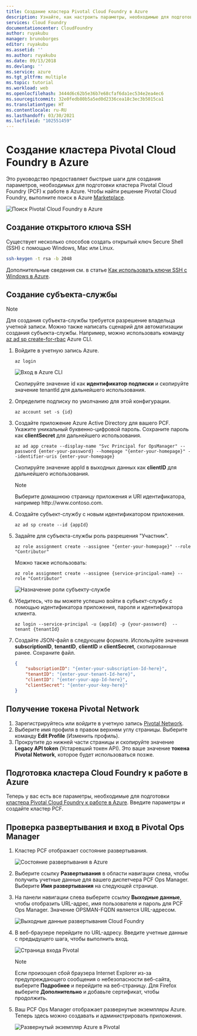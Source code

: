 ```yaml
---
title: Создание кластера Pivotal Cloud Foundry в Azure
description: Узнайте, как настроить параметры, необходимые для подготовки кластера Pivotal Cloud Foundry (PCF) к работе в Azure
services: Cloud Foundry
documentationcenter: CloudFoundry
author: ruyakubu
manager: brunoborges
editor: ruyakubu
ms.assetid: ''
ms.author: ruyakubu
ms.date: 09/13/2018
ms.devlang: ''
ms.service: azure
ms.tgt_pltfrm: multiple
ms.topic: tutorial
ms.workload: web
ms.openlocfilehash: 3444d6c62b5e36b7e68cfaf6da1ec534e2ea4ec6
ms.sourcegitcommit: 32e0fedb80b5a5ed0d2336cea18c3ec3b5015ca1
ms.translationtype: HT
ms.contentlocale: ru-RU
ms.lasthandoff: 03/30/2021
ms.locfileid: "102551459"
---
```

# <a name="create-a-pivotal-cloud-foundry-cluster-on-azure"></a>Создание кластера Pivotal Cloud Foundry в Azure

Это руководство предоставляет быстрые шаги для создания параметров, необходимых для подготовки кластера Pivotal Cloud Foundry (PCF) к работе в Azure. Чтобы найти решение Pivotal Cloud Foundry, выполните поиск в Azure [Marketplace](https://azuremarketplace.microsoft.com/marketplace/apps/pivotal.pivotal-cloud-foundry).

![Поиск Pivotal Cloud Foundry в Azure](media/deploy/pcf-marketplace.png)


## <a name="generate-an-ssh-public-key"></a>Создание открытого ключа SSH

Существует несколько способов создать открытый ключ Secure Shell (SSH) с помощью Windows, Mac или Linux.

```Bash
ssh-keygen -t rsa -b 2048
```

Дополнительные сведения см. в статье [Как использовать ключи SSH с Windows в Azure](../virtual-machines/linux/ssh-from-windows.md).

## <a name="create-a-service-principal"></a>Создание субъекта-службы

> [!NOTE]
>
> Для создания субъекта-службы требуется разрешение владельца учетной записи. Можно также написать сценарий для автоматизации создания субъекта-службы. Например, можно использовать команду [az ad sp create-for-rbac](/cli/azure/ad/sp) Azure CLI.

1. Войдите в учетную запись Azure.

    ```azurecli
    az login
    ```

    ![Вход в Azure CLI](media/deploy/az-login-output.png )
 
    Скопируйте значение id как **идентификатор подписки** и скопируйте значение tenantId для дальнейшего использования.

2. Определите подписку по умолчанию для этой конфигурации.

    ```azurecli
    az account set -s {id}
    ```

3. Создайте приложение Azure Active Directory для вашего PCF. Укажите уникальный буквенно-цифровой пароль. Сохраните пароль как **clientSecret** для дальнейшего использования.

    ```azurecli
    az ad app create --display-name "Svc Principal for OpsManager" --password {enter-your-password} --homepage "{enter-your-homepage}" --identifier-uris {enter-your-homepage}
    ```

    Скопируйте значение appId в выходных данных как **clientID** для дальнейшего использования.

    > [!NOTE]
    >
    > Выберите домашнюю страницу приложения и URI идентификатора, например http\://www\.contoso.com.

4. Создайте субъект-службу с новым идентификатором приложения.

    ```azurecli
    az ad sp create --id {appId}
    ```

5. Задайте для субъекта-службы роль разрешения "Участник".

    ```azurecli
    az role assignment create --assignee "{enter-your-homepage}" --role "Contributor"
    ```

    Можно также использовать:

    ```azurecli
    az role assignment create --assignee {service-principal-name} --role "Contributor"
    ```

    ![Назначение роли субъекту-службе](media/deploy/svc-princ.png )

6. Убедитесь, что вы можете успешно войти в субъект-службу с помощью идентификатора приложения, пароля и идентификатора клиента.

    ```azurecli
    az login --service-principal -u {appId} -p {your-password}  --tenant {tenantId}
    ```

7. Создайте JSON-файл в следующем формате. Используйте значения **subscriptionID**, **tenantID**, **clientID** и **clientSecret**, скопированные ранее. Сохраните файл.

    ```json
    {
        "subscriptionID": "{enter-your-subscription-Id-here}",
        "tenantID": "{enter-your-tenant-Id-here}",
        "clientID": "{enter-your-app-Id-here}",
        "clientSecret": "{enter-your-key-here}"
    }
    ```

## <a name="get-the-pivotal-network-token"></a>Получение токена Pivotal Network

1. Зарегистрируйтесь или войдите в учетную запись [Pivotal Network](https://network.pivotal.io).
2. Выберите имя профиля в правом верхнем углу страницы. Выберите команду **Edit Profile** (Изменить профиль).
3. Прокрутите до нижней части страницы и скопируйте значение **Legacy API token** (Устаревший токен API). Это ваше значение **токена Pivotal Network**, которое будет использоваться позже.

## <a name="provision-your-cloud-foundry-cluster-on-azure"></a>Подготовка кластера Cloud Foundry к работе в Azure

Теперь у вас есть все параметры, необходимые для подготовки [кластера Pivotal Cloud Foundry к работе в Azure](https://azuremarketplace.microsoft.com/marketplace/apps/pivotal.pivotal-cloud-foundry).
Введите параметры и создайте кластер PCF.

## <a name="verify-the-deployment-and-sign-in-to-the-pivotal-ops-manager"></a>Проверка развертывания и вход в Pivotal Ops Manager

1. Кластер PCF отображает состояние развертывания.

    ![Состояние развертывания в Azure](media/deploy/deployment.png )

2. Выберите ссылку **Развертывания** в области навигации слева, чтобы получить учетные данные для вашего диспетчера PCF Ops Manager. Выберите **Имя развертывания** на следующей странице.
3. На панели навигации слева выберите ссылку **Выходные данные**, чтобы отобразить URL-адрес, имя пользователя и пароль для PCF Ops Manager. Значение OPSMAN-FQDN является URL-адресом.
 
    ![Выходные данные развертывания Cloud Foundry](media/deploy/deploy-outputs.png )
 
4. В веб-браузере перейдите по URL-адресу. Введите учетные данные с предыдущего шага, чтобы выполнить вход.

    ![Страница входа Pivotal](media/deploy/pivotal-login.png )
         
    > [!NOTE]
    >
    > Если произошел сбой браузера Internet Explorer из-за предупреждающего сообщения о небезопасности веб-сайта, выберите **Подробнее** и перейдите на веб-страницу. Для Firefox выберите **Дополнительно** и добавьте сертификат, чтобы продолжить.

5. Ваш PCF Ops Manager отображает развернутые экземпляры Azure. Теперь здесь можно создавать и администрировать приложения.
               
    ![Развернутый экземпляр Azure в Pivotal](media/deploy/ops-mgr.png )
